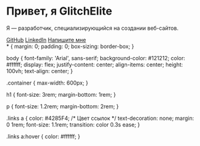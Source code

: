 <!DOCTYPE html>
<html lang="en">
<head>
    <meta charset="UTF-8">
    <meta name="viewport" content="width=device-width, initial-scale=1.0">
    <link rel="stylesheet" href="styles.css">
</head>
<body>
    <div class="container">
        <h1>Привет, я GlitchElite</h1>
        <p>Я — разработчик, специализирующийся на создании веб-сайтов.</p>
        <div class="links">
            <a href="https://github.com/yourusername" target="_blank">GitHub</a>
            <a href="https://linkedin.com/in/yourprofile" target="_blank">LinkedIn</a>
            <a href="mailto:yourmail@example.com">Напишите мне</a>
        </div>
    </div>
</body>
</html>
* {
    margin: 0;
    padding: 0;
    box-sizing: border-box;
}

body {
    font-family: 'Arial', sans-serif;
    background-color: #121212;
    color: #ffffff;
    display: flex;
    justify-content: center;
    align-items: center;
    height: 100vh;
    text-align: center;
}

.container {
    max-width: 600px;
}

h1 {
    font-size: 3rem;
    margin-bottom: 1rem;
}

p {
    font-size: 1.2rem;
    margin-bottom: 2rem;
}

.links a {
    color: #4285F4; /* Цвет ссылок */
    text-decoration: none;
    margin: 0 1rem;
    font-size: 1.1rem;
    transition: color 0.3s ease;
}

.links a:hover {
    color: #ffffff;
}
